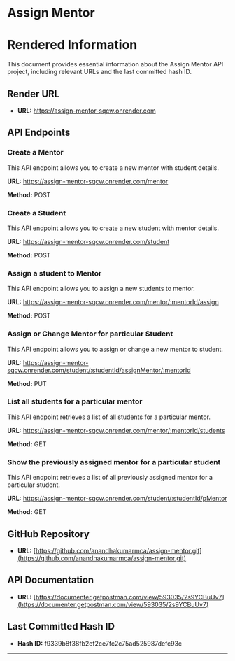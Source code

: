 # Assign Mentor

# Rendered Information

This document provides essential information about the Assign Mentor API project, including relevant URLs and the last committed hash ID.

## Render URL

- **URL:** https://assign-mentor-sqcw.onrender.com

## API Endpoints

### Create a Mentor

This API endpoint allows you to create a new mentor with student details.

**URL:** https://assign-mentor-sqcw.onrender.com/mentor

**Method:** POST

### Create a Student

This API endpoint allows you to create a new student with mentor details.

**URL:** https://assign-mentor-sqcw.onrender.com/student

**Method:** POST

### Assign a student to Mentor

This API endpoint allows you to assign a new students to mentor.

**URL:** https://assign-mentor-sqcw.onrender.com/mentor/:mentorId/assign

**Method:** POST

### Assign or Change Mentor for particular Student

This API endpoint allows you to assign or change a new mentor to student.

**URL:** https://assign-mentor-sqcw.onrender.com/student/:studentId/assignMentor/:mentorId

**Method:** PUT

### List all students for a particular mentor

This API endpoint retrieves a list of all students for a particular mentor.

**URL:** https://assign-mentor-sqcw.onrender.com/mentor/:mentorId/students

**Method:** GET

### Show the previously assigned mentor for a particular student

This API endpoint retrieves a list of all previously assigned mentor for a particular student.

**URL:** https://assign-mentor-sqcw.onrender.com/student/:studentId/pMentor

**Method:** GET

## GitHub Repository

- **URL:** [https://github.com/anandhakumarmca/assign-mentor.git](https://github.com/anandhakumarmca/assign-mentor.git)

## API Documentation

- **URL:** [https://documenter.getpostman.com/view/593035/2s9YCBuUv7](https://documenter.getpostman.com/view/593035/2s9YCBuUv7)

## Last Committed Hash ID

- **Hash ID:** f9339b8f38fb2ef2ce7fc2c75ad525987defc93c

---
